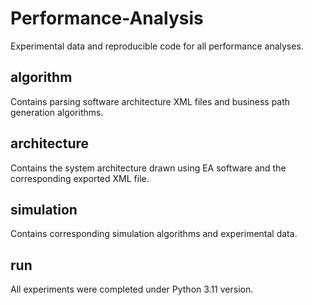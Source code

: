 # Performance-Analysis

Experimental data and reproducible code for all performance analyses.

## algorithm

Contains parsing software architecture XML files and business path generation algorithms.

## architecture

Contains the system architecture drawn using EA software and the corresponding exported XML file.

## simulation

Contains corresponding simulation algorithms and experimental data.

## run

All experiments were completed under Python 3.11 version.
